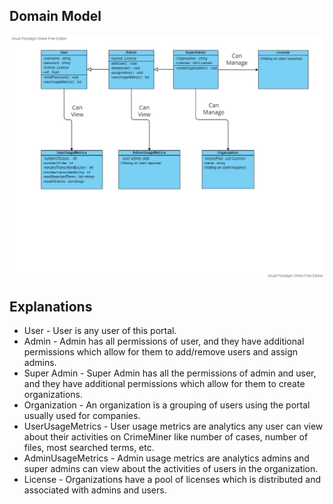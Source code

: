 ## Domain Model
![Class Diagram](https://github.com/judek10/crime-admin-and-user-portal/blob/895adf355a9813420d15aea5a16e26a3e2451502/Auxiliary%20files/CrimeAdminPortal_ClassDiagram.vpd.jpg)

## Explanations
* User - User is any user of this portal.
* Admin - Admin has all permissions of user, and they have additional permissions which allow for them to add/remove users and assign admins.
* Super Admin - Super Admin has all the permissions of admin and user, and they have additional permissions which allow for them to create organizations.
* Organization - An organization is a grouping of users using the portal usually used for companies.
* UserUsageMetrics - User usage metrics are analytics any user can view about their activities on CrimeMiner like number of cases, number of files, most searched terms, etc.
* AdminUsageMetrics - Admin usage metrics are analytics admins and super admins can view about the activities of users in the organization.
* License - Organizations have a pool of licenses which is distributed and associated with admins and users.
